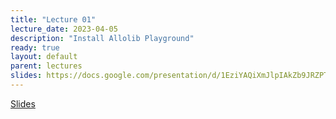 ```yaml
---
title: "Lecture 01"
lecture_date: 2023-04-05
description: "Install Allolib Playground"
ready: true
layout: default
parent: lectures
slides: https://docs.google.com/presentation/d/1EziYAQiXmJlpIAkZb9JRZPTh9NMyje9edwsPkL1SnEI/edit?usp=sharing
---
```


[Slides]({{page.slides}})